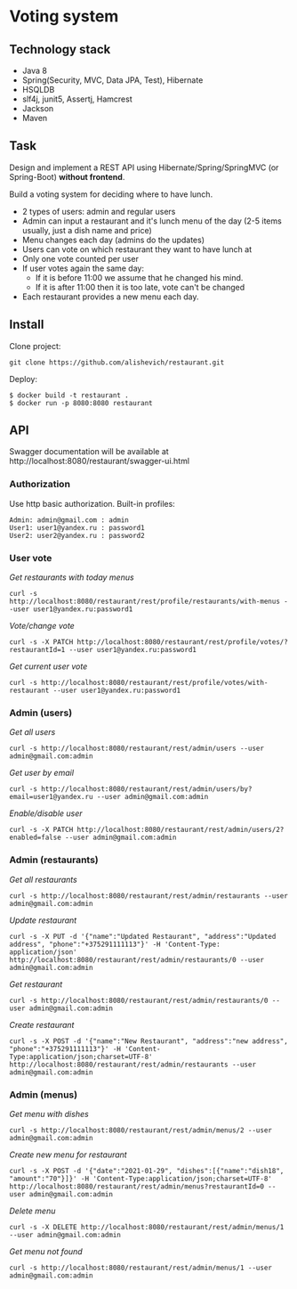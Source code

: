 # Voting system

## Technology stack

+ Java 8
+ Spring(Security, MVC, Data JPA, Test), Hibernate
+ HSQLDB
+ slf4j, junit5, Assertj, Hamcrest
+ Jackson
+ Maven

## Task

Design and implement a REST API using Hibernate/Spring/SpringMVC (or Spring-Boot) **without frontend**.

Build a voting system for deciding where to have lunch.

+ 2 types of users: admin and regular users
+ Admin can input a restaurant and it's lunch menu of the day (2-5 items usually, just a dish name and price)
+ Menu changes each day (admins do the updates)
+ Users can vote on which restaurant they want to have lunch at
+ Only one vote counted per user
+ If user votes again the same day:
  + If it is before 11:00 we assume that he changed his mind.
  + If it is after 11:00 then it is too late, vote can't be changed
+ Each restaurant provides a new menu each day.

## Install

Clone project:
```
git clone https://github.com/alishevich/restaurant.git
```
Deploy:
```
$ docker build -t restaurant .
$ docker run -p 8080:8080 restaurant
```
## API
Swagger documentation will be available at http://localhost:8080/restaurant/swagger-ui.html

### Authorization
Use http basic authorization. Built-in profiles:
```
Admin: admin@gmail.com : admin
User1: user1@yandex.ru : password1
User2: user2@yandex.ru : password2
```
### User vote
*Get restaurants with today menus*

`curl -s http://localhost:8080/restaurant/rest/profile/restaurants/with-menus --user user1@yandex.ru:password1`

*Vote/change vote*

`curl -s -X PATCH http://localhost:8080/restaurant/rest/profile/votes/?restaurantId=1 --user user1@yandex.ru:password1`

*Get current user vote*

`curl -s http://localhost:8080/restaurant/rest/profile/votes/with-restaurant --user user1@yandex.ru:password1`

### Admin (users)
*Get all users*

`curl -s http://localhost:8080/restaurant/rest/admin/users --user admin@gmail.com:admin`

*Get user by email*

`curl -s http://localhost:8080/restaurant/rest/admin/users/by?email=user1@yandex.ru --user admin@gmail.com:admin`

*Enable/disable user*

`curl -s -X PATCH http://localhost:8080/restaurant/rest/admin/users/2?enabled=false --user admin@gmail.com:admin`

### Admin (restaurants)

*Get all restaurants*

`curl -s http://localhost:8080/restaurant/rest/admin/restaurants --user admin@gmail.com:admin`

*Update restaurant*

`curl -s -X PUT -d '{"name":"Updated Restaurant", "address":"Updated address", "phone":"+375291111113"}' -H 'Content-Type: application/json' http://localhost:8080/restaurant/rest/admin/restaurants/0 --user admin@gmail.com:admin`

*Get restaurant*

`curl -s http://localhost:8080/restaurant/rest/admin/restaurants/0 --user admin@gmail.com:admin`

*Create restaurant*

`curl -s -X POST -d '{"name":"New Restaurant", "address":"new address", "phone":"+375291111113"}' -H 'Content-Type:application/json;charset=UTF-8' http://localhost:8080/restaurant/rest/admin/restaurants --user admin@gmail.com:admin`

### Admin (menus)

*Get menu with dishes*

`curl -s http://localhost:8080/restaurant/rest/admin/menus/2 --user admin@gmail.com:admin`

*Create new menu for restaurant*

`curl -s -X POST -d '{"date":"2021-01-29", "dishes":[{"name":"dish18", "amount":"70"}]}' -H 'Content-Type:application/json;charset=UTF-8' http://localhost:8080/restaurant/rest/admin/menus?restaurantId=0 --user admin@gmail.com:admin`

*Delete menu*

`curl -s -X DELETE http://localhost:8080/restaurant/rest/admin/menus/1 --user admin@gmail.com:admin`

*Get menu not found*

`curl -s http://localhost:8080/restaurant/rest/admin/menus/1 --user admin@gmail.com:admin`





